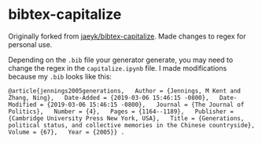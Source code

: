 # bibtex-capitalize
Originally forked from [jaeyk/bibtex-capitalize](https://github.com/jaeyk/bibtex-capitalize). Made changes to regex for personal use.

Depending on the `.bib` file your generator generate, you may need to change the regex in the `capitalize.ipynb` file. I made modifications because my `.bib` looks like this:

`
@article{jennings2005generations,  
	Author = {Jennings, M Kent and Zhang, Ning},  
	Date-Added = {2019-03-06 15:46:15 -0800},  
	Date-Modified = {2019-03-06 15:46:15 -0800},  
	Journal = {The Journal of Politics},  
	Number = {4},  
	Pages = {1164--1189},  
	Publisher = {Cambridge University Press New York, USA},  
	Title = {Generations, political status, and collective memories in the Chinese countryside},
	Volume = {67},  
	Year = {2005}} . 
`
